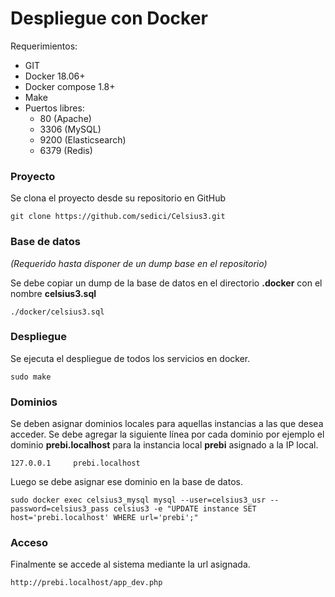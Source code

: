 # Despliegue con Docker

Requerimientos:

- GIT
- Docker 18.06+
- Docker compose 1.8+
- Make
- Puertos libres:
    - 80 (Apache)
    - 3306 (MySQL)
    - 9200 (Elasticsearch)
    - 6379 (Redis)

### Proyecto

Se clona el proyecto desde su repositorio en GitHub

```
git clone https://github.com/sedici/Celsius3.git
```

### Base de datos

_(Requerido hasta disponer de un dump base en el repositorio)_

Se debe copiar un dump de la base de datos en el directorio **.docker** con el nombre **celsius3.sql**

```
./docker/celsius3.sql
```

### Despliegue

Se ejecuta el despliegue de todos los servicios en docker.

```
sudo make
```

### Dominios

Se deben asignar dominios locales para aquellas instancias a las que desea acceder.
Se debe agregar la siguiente línea por cada dominio por ejemplo el dominio **prebi.localhost** para la instancia local **prebi** asignado a la IP local.

```
127.0.0.1     prebi.localhost
```

Luego se debe asignar ese dominio en la base de datos.

```
sudo docker exec celsius3_mysql mysql --user=celsius3_usr --password=celsius3_pass celsius3 -e "UPDATE instance SET host='prebi.localhost' WHERE url='prebi';"
```

### Acceso

Finalmente se accede al sistema mediante la url asignada.

```
http://prebi.localhost/app_dev.php
```